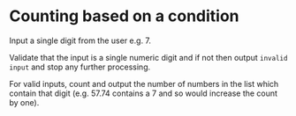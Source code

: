 # Counting based on a condition

Input a single digit from the user e.g. 7.

Validate that the input is a single numeric digit and if not then output `invalid input` and stop any further processing.

For valid inputs, count and output the number of numbers in the list which contain that digit (e.g. 57.74 contains a 7 and so would increase the count by one).




